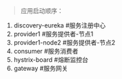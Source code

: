 > 应用启动顺序：
1.    discovery-eureka #服务注册中心
2.    provider1 #服务提供者-节点1
3.    provider1-node2 #服务提供者-节点2
4.    consumer #服务消费者
5.    hystrix-board #熔断监控台
6.    gateway #服务网关
